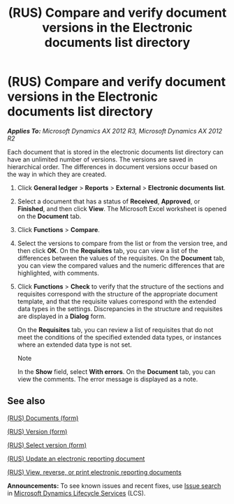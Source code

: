 ﻿---
title: (RUS) Compare and verify document versions in the Electronic documents list directory
TOCTitle: (RUS) Compare and verify document versions in the Electronic documents list directory
ms:assetid: ce7af2ff-1313-4c80-8413-0431003c9b39
ms:mtpsurl: https://technet.microsoft.com/en-us/library/JJ677804(v=AX.60)
ms:contentKeyID: 49385004
ms.date: 04/18/2014
mtps_version: v=AX.60
f1_keywords:
- compare
- documents
- electronic reporting
---

# (RUS) Compare and verify document versions in the Electronic documents list directory 


_**Applies To:** Microsoft Dynamics AX 2012 R3, Microsoft Dynamics AX 2012 R2_

Each document that is stored in the electronic documents list directory can have an unlimited number of versions. The versions are saved in hierarchical order. The differences in document versions occur based on the way in which they are created.

1.  Click **General ledger** \> **Reports** \> **External** \> **Electronic documents list**.

2.  Select a document that has a status of **Received**, **Approved**, or **Finished**, and then click **View**. The Microsoft Excel worksheet is opened on the **Document** tab.

3.  Click **Functions** \> **Compare**.

4.  Select the versions to compare from the list or from the version tree, and then click **OK**. On the **Requisites** tab, you can view a list of the differences between the values of the requisites. On the **Document** tab, you can view the compared values and the numeric differences that are highlighted, with comments.

5.  Click **Functions** \> **Check** to verify that the structure of the sections and requisites correspond with the structure of the appropriate document template, and that the requisite values correspond with the extended data types in the settings. Discrepancies in the structure and requisites are displayed in a **Dialog** form.
    
    On the **Requisites** tab, you can review a list of requisites that do not meet the conditions of the specified extended data types, or instances where an extended data type is not set.
    

    > [!NOTE]
    > <P>In the <STRONG>Show</STRONG> field, select <STRONG>With errors</STRONG>. On the <STRONG>Document</STRONG> tab, you can view the comments. The error message is displayed as a note.</P>



## See also

[(RUS) Documents (form)](https://technet.microsoft.com/en-us/library/jj852139\(v=ax.60\))

[(RUS) Version (form)](https://technet.microsoft.com/en-us/library/jj710759\(v=ax.60\))

[(RUS) Select version (form)](https://technet.microsoft.com/en-us/library/jj710679\(v=ax.60\))

[(RUS) Update an electronic reporting document](rus-update-an-electronic-reporting-document.md)

[(RUS) View, reverse, or print electronic reporting documents](rus-view-reverse-or-print-electronic-reporting-documents.md)

  
**Announcements:** To see known issues and recent fixes, use [Issue search](http://go.microsoft.com/fwlink/?linkid=389258) in [Microsoft Dynamics Lifecycle Services](http://go.microsoft.com/fwlink/?linkid=306505) (LCS).

